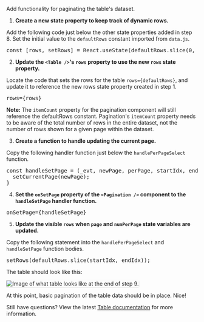 Add functionality for paginating the table's dataset.

1) <strong>Create a new state property to keep track of dynamic rows.</strong>

Add the following code just below the other state properties added in step 8. Set the initial value to the `defaultRows` constant imported from `data.js`.

<pre class="file">
const [rows, setRows] = React.useState(defaultRows.slice(0, defaultPerPage));
</pre>

2) <strong>Update the `<Table />`'s `rows` property to use the new `rows` state property.</strong>

Locate the code that sets the rows for the table `rows={defaultRows}`, and update it to reference the new rows state property created in step 1.

<pre class="file">
rows={rows}
</pre>

<strong>Note: </strong> The `itemCount` property for the pagination component will still reference the defaultRows constant. Pagination's `itemCount` property needs to be aware of the total number of rows in the entire dataset, not the number of rows shown for a given page within the dataset.

3) <strong>Create a function to handle updating the current page.</strong>

Copy the following handler function just below the `handlePerPageSelect` function.

<pre class="file">
const handleSetPage = (_evt, newPage, perPage, startIdx, endIdx) => {
  setCurrentPage(newPage);
}
</pre>

4) <strong>Set the `onSetPage` property of the `<Pagination />` component to the `handleSetPage` handler function.</strong>

<pre class="file">
onSetPage={handleSetPage}
</pre>

5) <strong>Update the visible `rows` when `page` and `numPerPage` state variables are updated.</strong>

Copy the following statement into the `handlePerPageSelect` and `handleSetPage` function bodies.

<pre class="file">
setRows(defaultRows.slice(startIdx, endIdx));
</pre>

The table should look like this:

<img src="table-intro/assets/step-9-complete.png" alt="Image of what table looks like at the end of step 9." style="box-shadow: rgba(3, 3, 3, 0.2) 0px 1.25px 2.5px 0px;" />

At this point, basic pagination of the table data should be in place. Nice!

Still have questions? View the latest [Table documentation](https://www.patternfly.org/v4/documentation/react/components/table/) for more information.
